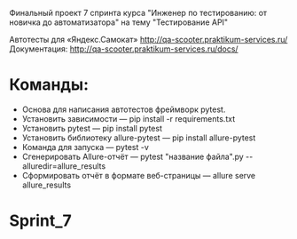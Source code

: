 Финальный проект 7 спринта курса "Инженер по тестированию: от новичка до автоматизатора" на тему "Тестирование API"

Автотесты для «Яндекс.Самокат» http://qa-scooter.praktikum-services.ru/
Документация: http://qa-scooter.praktikum-services.ru/docs/

# Команды:
- Основа для написания автотестов фреймворк pytest.
- Установить зависимости — pip install -r requirements.txt
- Установить pytest — pip install pytest
- Установить библиотеку allure-pytest — pip install allure-pytest
- Команда для запуска — pytest -v
- Сгенерировать Allure-отчёт — pytest "название файла".py --alluredir=allure_results
- Сформировать отчёт в формате веб-страницы — allure serve allure_results
# Sprint_7
